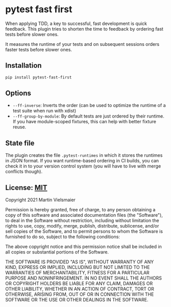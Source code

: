 # pytest fast first

When applying TDD, a key to successful, fast development is quick feedback. This
plugin tries to shorten the time to feedback by ordering fast tests before slower
ones.

It measures the runtime of your tests and on subsequent sessions orders faster tests
before slower ones. 


## Installation

```bash
pip install pytest-fast-first
```


## Options

* `--ff-inverse`: Inverts the order (can be used to optimize the runtime of a test
  suite when run with xdist)
* `--ff-group-by-module`: By default tests are just ordered by their runtime. If 
  you have module-scoped fixtures, this can help with better fixture reuse.

## State file

The plugin creates the file `.pytest-runtimes` in which it stores the runtimes
in JSON format. If you want runtime-based ordering in CI builds, you can check
it in to your version control system (you will have to live with merge
conflicts though).


## License: [MIT](https://opensource.org/licenses/MIT)

Copyright 2021 Martin Vielsmaier

Permission is hereby granted, free of charge, to any person obtaining a copy of
this software and associated documentation files (the "Software"), to deal in
the Software without restriction, including without limitation the rights to
use, copy, modify, merge, publish, distribute, sublicense, and/or sell copies
of the Software, and to permit persons to whom the Software is furnished to do
so, subject to the following conditions:

The above copyright notice and this permission notice shall be included in all
copies or substantial portions of the Software.

THE SOFTWARE IS PROVIDED "AS IS", WITHOUT WARRANTY OF ANY KIND, EXPRESS OR
IMPLIED, INCLUDING BUT NOT LIMITED TO THE WARRANTIES OF MERCHANTABILITY,
FITNESS FOR A PARTICULAR PURPOSE AND NONINFRINGEMENT. IN NO EVENT SHALL THE
AUTHORS OR COPYRIGHT HOLDERS BE LIABLE FOR ANY CLAIM, DAMAGES OR OTHER
LIABILITY, WHETHER IN AN ACTION OF CONTRACT, TORT OR OTHERWISE, ARISING FROM,
OUT OF OR IN CONNECTION WITH THE SOFTWARE OR THE USE OR OTHER DEALINGS IN THE
SOFTWARE.
